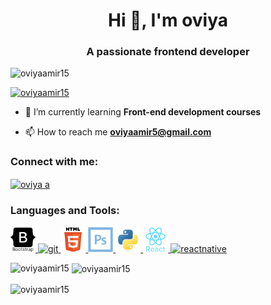 <h1 align="center">Hi 👋, I'm oviya</h1>
<h3 align="center">A passionate frontend developer</h3>

<p align="left"> <img src="https://komarev.com/ghpvc/?username=oviyaamir15&label=Profile%20views&color=0e75b6&style=flat" alt="oviyaamir15" /> </p>

<p align="left"> <a href="https://github.com/ryo-ma/github-profile-trophy"><img src="https://github-profile-trophy.vercel.app/?username=oviyaamir15" alt="oviyaamir15" /></a> </p>

- 🌱 I’m currently learning **Front-end development courses**

- 📫 How to reach me **oviyaamir5@gmail.com**

<h3 align="left">Connect with me:</h3>
<p align="left">
<a href="https://linkedin.com/in/oviya a" target="blank"><img align="center" src="https://raw.githubusercontent.com/rahuldkjain/github-profile-readme-generator/master/src/images/icons/Social/linked-in-alt.svg" alt="oviya a" height="30" width="40" /></a>
</p>

<h3 align="left">Languages and Tools:</h3>
<p align="left"> <a href="https://getbootstrap.com" target="_blank" rel="noreferrer"> <img src="https://raw.githubusercontent.com/devicons/devicon/master/icons/bootstrap/bootstrap-plain-wordmark.svg" alt="bootstrap" width="40" height="40"/> </a> <a href="https://git-scm.com/" target="_blank" rel="noreferrer"> <img src="https://www.vectorlogo.zone/logos/git-scm/git-scm-icon.svg" alt="git" width="40" height="40"/> </a> <a href="https://www.w3.org/html/" target="_blank" rel="noreferrer"> <img src="https://raw.githubusercontent.com/devicons/devicon/master/icons/html5/html5-original-wordmark.svg" alt="html5" width="40" height="40"/> </a> <a href="https://www.photoshop.com/en" target="_blank" rel="noreferrer"> <img src="https://raw.githubusercontent.com/devicons/devicon/master/icons/photoshop/photoshop-line.svg" alt="photoshop" width="40" height="40"/> </a> <a href="https://www.python.org" target="_blank" rel="noreferrer"> <img src="https://raw.githubusercontent.com/devicons/devicon/master/icons/python/python-original.svg" alt="python" width="40" height="40"/> </a> <a href="https://reactjs.org/" target="_blank" rel="noreferrer"> <img src="https://raw.githubusercontent.com/devicons/devicon/master/icons/react/react-original-wordmark.svg" alt="react" width="40" height="40"/> </a> <a href="https://reactnative.dev/" target="_blank" rel="noreferrer"> <img src="https://reactnative.dev/img/header_logo.svg" alt="reactnative" width="40" height="40"/> </a> </p>

<p><img align="left" src="https://github-readme-stats.vercel.app/api/top-langs?username=oviyaamir15&show_icons=true&locale=en&layout=compact" alt="oviyaamir15" /></p>

<p>&nbsp;<img align="center" src="https://github-readme-stats.vercel.app/api?username=oviyaamir15&show_icons=true&locale=en" alt="oviyaamir15" /></p>

<p><img align="center" src="https://github-readme-streak-stats.herokuapp.com/?user=oviyaamir15&" alt="oviyaamir15" /></p>
